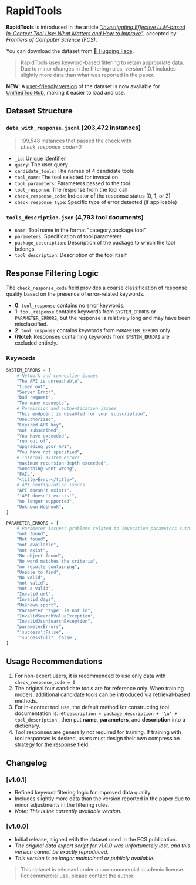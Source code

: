 # RapidTools

**RapidTools** is introduced in the article [_"Investigating Effective LLM-based In-Context Tool Use: What Matters and How to Improve"_](https://journal.hep.com.cn/fcs/EN/10.1007/s11704-025-41365-6), accepted by *Frontiers of Computer Science (FCS)*.

You can download the dataset from [🤗 Hugging Face](https://huggingface.co/datasets/WillQvQ/RapidTools/tree/main).  
> RapidTools uses keyword-based filtering to retain appropriate data. Due to minor changes in the filtering rules, version 1.0.1 includes slightly more data than what was reported in the paper.

**NEW**: A [user-friendly version](https://huggingface.co/datasets/WillQvQ/RapidTools/blob/main/data_for_UnifiedToolHub.jsonl) of the dataset is now available for [UnifiedToolHub](https://github.com/OpenMOSS/UnifiedToolHub), making it easier to load and use.

## Dataset Structure

### `data_with_response.jsonl` (203,472 instances)

> 199,548 instances that passed the check with *check_response_code=0*

- `_id`: Unique identifier  
- `query`: The user query  
- `candidate_tools`: The names of 4 candidate tools  
- `tool_name`: The tool selected for invocation  
- `tool_parameters`: Parameters passed to the tool  
- `tool_response`: The response from the tool call  
- `check_response_code`: Indicator of the response status (0, 1, or 2)  
- `check_response_type`: Specific type of error detected (if applicable)

### `tools_description.json` (4,793 tool documents)

- `name`: Tool name in the format "category.package.tool"  
- `parameters`: Specification of tool parameters  
- `package_description`: Description of the package to which the tool belongs  
- `tool_description`: Description of the tool itself  

## Response Filtering Logic

The `check_response_code` field provides a coarse classification of response quality based on the presence of error-related keywords.

- **0**: `tool_response` contains no error keywords.  
- **1**: `tool_response` contains keywords from `SYSTEM_ERRORS` or `PARAMETER_ERRORS`, but the response is relatively long and may have been misclassified.  
- **2**: `tool_response` contains keywords from `PARAMETER_ERRORS` only.  
- **(Note)**: Responses containing keywords from `SYSTEM_ERRORS` are excluded entirely.

### Keywords

```python
SYSTEM_ERRORS = [
    # Network and connection issues
    "The API is unreachable", 
    "timed out",
    "Server Error",
    "bad request",
    "Too many requests",
    # Permission and authentication issues
    "This endpoint is disabled for your subscription",
    "Unauthorized",
    "Expired API key",
    "not subscribed",
    "You have exceeded",
    "run out of",
    "upgrading your API",
    "You have not specified",
    # Internal system errors
    "maximum recursion depth exceeded",
    "Something went wrong",
    "FAIL",
    "<title>Error</title>",
    # API configuration issues
    "API doesn't exists",
    "'API doesn't exists'",
    "no longer supported",
    "Unknown Webhook",
]

PARAMETER_ERRORS = [
    # Parameter issues: problems related to invocation parameters such as value, format, and logic
    "not found",
    "Not found", 
    "not available",
    "not exist",
    "No object found",
    "No word matches the criteria",
    "no results containing",
    "Unable to find",
    "No valid",
    "not valid",
    "not a valid",
    "Invalid url",
    "Invalid days",
    "Unknown sport",
    "Parameter 'type' is not in",
    "InvalidSearchValueException",
    "InvalidJsonSearchException",
    "parameterErrors",
    "'success':False",
    '"successfull": false',
]
```

## Usage Recommendations

1. For non-expert users, it is recommended to use only data with `check_response_code = 0`.
2. The original four candidate tools are for reference only. When training models, additional candidate tools can be introduced via retrieval-based methods.
3. For in-context tool use, the default method for constructing tool documentation is: let `description = package_description + '\n' + tool_description` , then put **name**, **parameters**, and **description** into a dictionary.
4. Tool responses are generally not required for training. If training with tool responses is desired, users must design their own compression strategy for the response field.

## Changelog

### [v1.0.1]
- Refined keyword filtering logic for improved data quality.
- Includes slightly more data than the version reported in the paper due to minor adjustments in the filtering rules.
- *Note: This is the currently available version.*

### [v1.0.0]
- Initial release, aligned with the dataset used in the FCS publication.
- *The original data export script for v1.0.0 was unfortunately lost, and this version cannot be exactly reproduced.*
- *This version is no longer maintained or publicly available.*

> This dataset is released under a non-commercial academic license. For commercial use, please contact the author.